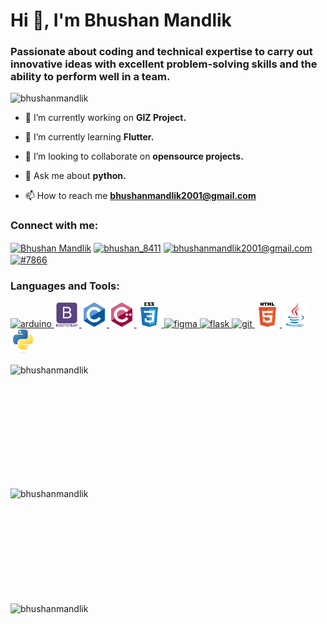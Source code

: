 <h1 align="left">Hi 👋, I'm Bhushan Mandlik</h1>
<h3 align="left">Passionate about coding and technical expertise to carry out innovative ideas with excellent problem-solving skills and the ability to perform well in a team.</h3>

<p align="left"> <img src="https://komarev.com/ghpvc/?username=bhushanmandlik&label=Profile%20views&color=0e75b6&style=flat" alt="bhushanmandlik" /> </p>

- 🔭 I’m currently working on **GIZ Project.**

- 🌱 I’m currently learning **Flutter.**

- 👯 I’m looking to collaborate on **opensource projects.**

- 💬 Ask me about **python.**

- 📫 How to reach me **bhushanmandlik2001@gmail.com**

<h3 align="left">Connect with me:</h3>
<p align="left">
<a href="https://www.linkedin.com/users/Bhushan Mandlik" target="blank"><img align="center" src="https://raw.githubusercontent.com/rahuldkjain/github-profile-readme-generator/neutral-icons/src/images/icons/Social/linked-in-alt.svg" alt="Bhushan Mandlik" height="30" width="40" /></a>
<a href="https://www.codechef.com/users/bhushan_8411" target="blank"><img align="center" src="https://cdn.jsdelivr.net/npm/simple-icons@3.1.0/icons/codechef.svg" alt="bhushan_8411" height="30" width="40" /></a>
<a href="https://www.hackerrank.com/bhushanmandlik2001@gmail.com" target="blank"><img align="center" src="https://raw.githubusercontent.com/rahuldkjain/github-profile-readme-generator/neutral-icons/src/images/icons/Social/hackerrank.svg" alt="bhushanmandlik2001@gmail.com" height="30" width="40" /></a>
<a href="https://discord.gg/#7866" target="blank"><img align="center" src="https://raw.githubusercontent.com/rahuldkjain/github-profile-readme-generator/neutral-icons/src/images/icons/Social/discord.svg" alt="#7866" height="30" width="40" /></a>
</p>

<h3 align="left">Languages and Tools:</h3>
<p align="left"> <a href="https://www.arduino.cc/" target="_blank"> <img src="https://cdn.worldvectorlogo.com/logos/arduino-1.svg" alt="arduino" width="40" height="40"/> </a> <a href="https://getbootstrap.com" target="_blank"> <img src="https://raw.githubusercontent.com/devicons/devicon/master/icons/bootstrap/bootstrap-plain-wordmark.svg" alt="bootstrap" width="40" height="40"/> </a> <a href="https://www.cprogramming.com/" target="_blank"> <img src="https://raw.githubusercontent.com/devicons/devicon/master/icons/c/c-original.svg" alt="c" width="40" height="40"/> </a> <a href="https://www.w3schools.com/cpp/" target="_blank"> <img src="https://raw.githubusercontent.com/devicons/devicon/master/icons/cplusplus/cplusplus-original.svg" alt="cplusplus" width="40" height="40"/> </a> <a href="https://www.w3schools.com/css/" target="_blank"> <img src="https://raw.githubusercontent.com/devicons/devicon/master/icons/css3/css3-original-wordmark.svg" alt="css3" width="40" height="40"/> </a> <a href="https://www.figma.com/" target="_blank"> <img src="https://www.vectorlogo.zone/logos/figma/figma-icon.svg" alt="figma" width="40" height="40"/> </a> <a href="https://flask.palletsprojects.com/" target="_blank"> <img src="https://www.vectorlogo.zone/logos/pocoo_flask/pocoo_flask-icon.svg" alt="flask" width="40" height="40"/> </a> <a href="https://git-scm.com/" target="_blank"> <img src="https://www.vectorlogo.zone/logos/git-scm/git-scm-icon.svg" alt="git" width="40" height="40"/> </a> <a href="https://www.w3.org/html/" target="_blank"> <img src="https://raw.githubusercontent.com/devicons/devicon/master/icons/html5/html5-original-wordmark.svg" alt="html5" width="40" height="40"/> </a> <a href="https://www.java.com" target="_blank"> <img src="https://raw.githubusercontent.com/devicons/devicon/master/icons/java/java-original.svg" alt="java" width="40" height="40"/> </a> <a href="https://www.python.org" target="_blank"> <img src="https://raw.githubusercontent.com/devicons/devicon/master/icons/python/python-original.svg" alt="python" width="40" height="40"/> </a></p>

<p>&nbsp;<img align="left" src="https://github-readme-stats.vercel.app/api?username=bhushanmandlik&show_icons=true&locale=en" alt="bhushanmandlik" /></p><br><br><br><br><br><br><br><br><br>

<p><img align="left" src="https://github-readme-streak-stats.herokuapp.com/?user=bhushanmandlik&" alt="bhushanmandlik" /></p><br><br><br><br><br><br><br><br><br><br>

<p><img align="left" src="https://github-readme-stats.vercel.app/api/top-langs?username=bhushanmandlik&show_icons=true&locale=en&layout=compact" alt="bhushanmandlik" /></p>
